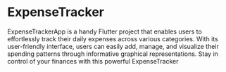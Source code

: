 # ExpenseTracker
ExpenseTrackerApp is a handy Flutter project that enables users to effortlessly track their daily expenses across various categories. With its user-friendly interface, users can easily add, manage, and visualize their spending patterns through informative graphical representations. Stay in control of your finances with this powerful ExpenseTracker
